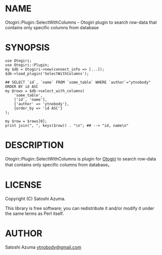 # NAME

Otogiri::Plugin::SelectWithColumns - Otogiri plugin to search row-data that contains only specific columns from database

# SYNOPSIS

    use Otogiri;
    use Otogiri::Plugin;
    my $db = Otogiri->new(connect_info => [...]);
    $db->load_plugin('SelectWithColumns');
    
    ## SELECT `id`, `name` FROM `some_table` WHERE `author`="ytnobody" ORDER BY id ASC
    my @rows = $db->select_with_columns(
        'some_table', 
        ['id', 'name'], 
        {'author' => 'ytnobody'}, 
        {order_by => 'id ASC'}
    );
    
    my $row = $rows[0];
    print join(", ", keys($row)) . "\n"; ## --> "id, name\n"

# DESCRIPTION

Otogiri::Plugin::SelectWithColumns is plugin for [Otogiri](https://metacpan.org/pod/Otogiri) to search row-data that contains only specific columns from database。

# LICENSE

Copyright (C) Satoshi Azuma.

This library is free software; you can redistribute it and/or modify
it under the same terms as Perl itself.

# AUTHOR

Satoshi Azuma <ytnobody@gmail.com>

